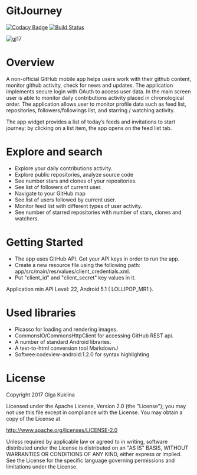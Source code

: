 # GitJourney


[![Codacy Badge](https://api.codacy.com/project/badge/Grade/d6fabe013081423eaedcf07056f48b15)](https://www.codacy.com/app/OlgaKuklina/GitJourney?utm_source=github.com&utm_medium=referral&utm_content=OlgaKuklina/GitHubJourney&utm_campaign=badger) [![Build Status](https://travis-ci.org/OlgaKuklina/GitJourney.svg?branch=master)](https://travis-ci.org/OlgaKuklina/GitJourney)


![gj17](https://user-images.githubusercontent.com/6971421/27860465-9b6bbc8e-6131-11e7-840e-2291c52fbe70.png)


Overview
======

A non-official GitHub mobile app helps users work with their github content, monitor
github activity, check for news and updates.
The application implements secure login with OAuth to access user data.
In the main screen user is able to monitor daily contributions activity placed in chronological
order. 
The application allows user to monitor profile data such as feed list, repositories,
followers/followings list, and starring / watching activity.

The app widget provides a list of today’s feeds and invitations to start journey: by clicking on a
list item, the app opens on the feed list tab.

Explore and search
======

 - Explore your daily contributions activity.
 - Explore public repositories, analyze source code
 - See number stars and clones of your repositories.
 - See list of followers of current user.
 - Navigate to your GitHub map
 - See list of users followed by current user.
 - Monitor feed list with different types of user activity.
 - See number of starred repositories with number of stars, clones and watchers.

Getting Started
======
- The app uses GitHub API. Get your API keys in order to run the app.
- Create a new resource file using the following path: app/src/main/res/values/client_credentials.xml.
- Put "client_id" and "client_secret" key values in it.

Application min API Level: 22, Android 5.1 ( LOLLIPOP_MR1 ).

Used libraries
======
- Picasso for loading and rendering images.
- CommonsIO/CommonsHttpClient for accessing GitHub REST api.
- A number of standard Android libraries.
- A text-to-html conversion tool MarkdownJ
- Softwee:codeview-android:1.2.0 for syntax highlighting

License
======

Copyright 2017 Olga Kuklina

Licensed under the Apache License, Version 2.0 (the "License"); you may not use this file except in compliance with the License. You may obtain a copy of the License at

http://www.apache.org/licenses/LICENSE-2.0

Unless required by applicable law or agreed to in writing, software distributed under the License is distributed on an "AS IS" BASIS, WITHOUT WARRANTIES OR CONDITIONS OF ANY KIND, either express or implied. See the License for the specific language governing permissions and limitations under the License.



